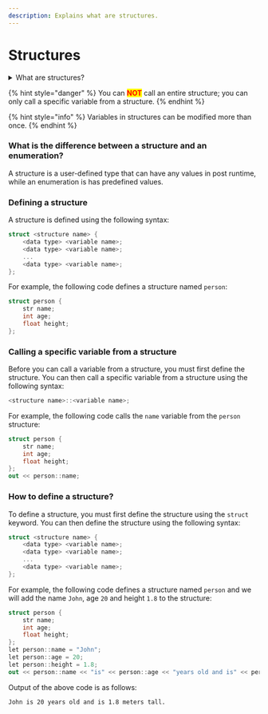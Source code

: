 ```yaml
---
description: Explains what are structures.
---
```


# Structures

<details>

<summary>What are structures?</summary>

Structures are data types that can be used to group data of different types. They are similar to arrays, but they can contain data of different types. Structures are defined using the `struct` keyword.

</details>

{% hint style="danger" %}
You can <mark style="color:red;">**NOT**</mark> call an entire structure; you can only call a specific variable from a structure.
{% endhint %}

{% hint style="info" %}
Variables in structures can be modified more than once.
{% endhint %}

### What is the difference between a structure and an enumeration?

A structure is a user-defined type that can have any values in post runtime, while an enumeration is has predefined values.

### Defining a structure

A structure is defined using the following syntax:

```c
struct <structure name> {
    <data type> <variable name>;
    <data type> <variable name>;
    ...
    <data type> <variable name>;
};
```

For example, the following code defines a structure named `person`:

```csharp
struct person {
    str name;
    int age;
    float height;
};
```

### Calling a specific variable from a structure

Before you can call a variable from a structure, you must first define the structure. You can then call a specific variable from a structure using the following syntax:

```c
<structure name>::<variable name>;
```

For example, the following code calls the `name` variable from the `person` structure:

```csharp
struct person {
    str name;
    int age;
    float height;
};
out << person::name;
```

### How to define a structure?

To define a structure, you must first define the structure using the `struct` keyword. You can then define the structure using the following syntax:

```c
struct <structure name> {
    <data type> <variable name>;
    <data type> <variable name>;
    ...
    <data type> <variable name>;
};
```

For example, the following code defines a structure named `person` and we will add the name `John`, age `20` and height `1.8` to the structure:

```csharp
struct person {
    str name;
    int age;
    float height;
};
let person::name = "John";
let person::age = 20;
let person::height = 1.8;
out << person::name << "is" << person::age << "years old and is" << person::height << "meters tall.";
```

Output of the above code is as follows:

```
John is 20 years old and is 1.8 meters tall.
```
